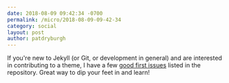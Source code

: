 ```yaml
---
date: 2018-08-09 09:42:34 -0700
permalink: /micro/2018-08-09-09-42-34
category: social
layout: post
author: patdryburgh
---
```


If you're new to Jekyll (or Git, or development in general) and are interested in contributing to a theme, I have a few [good first issues](https://github.com/patdryburgh/hitchens/issues?q=is%3Aissue+is%3Aopen+label%3A%22good+first+issue%22) listed in the repository. Great way to dip your feet in and learn!